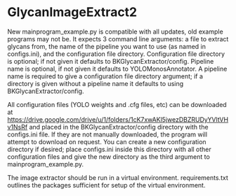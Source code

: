 # GlycanImageExtract2

New mainprogram_example.py is compatible with all updates, old example programs may not be. 
It expects 3 command line arguments: a file to extract glycans from, the name of the pipeline you want to use (as named in configs.ini), and the configuration file directory.
Configuration file directory is optional; if not given it defaults to BKGlycanExtractor/config.
Pipeline name is optional, if not given it defaults to YOLOMonosAnnotator. A pipeline name is required to give a configuration file directory argument; if a directory is given without a pipeline name it defaults to using BKGlycanExtractor/config.

All configuration files (YOLO weights and .cfg files, etc) can be downloaded at https://drive.google.com/drive/u/1/folders/1cK7xwAKl5jwezDBZRUDyYVltVHv1NsRf and placed in the BKGlycanExtractor/config directory with the configs.ini file.
If they are not manually downloaded, the program will attempt to download on request.
You can create a new configuration directory if desired; place configs.ini inside this directory with all other configuration files and give the new directory as the third argument to mainprogram_example.py.

The image extractor should be run in a virtual environment. requirements.txt outlines the packages sufficient for setup of the virtual environment.